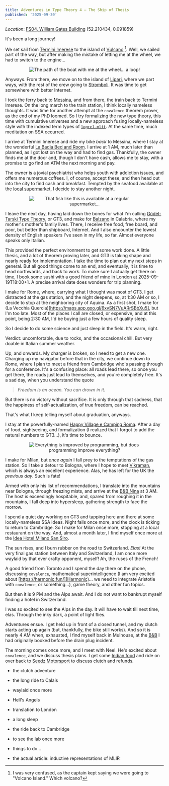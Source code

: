 ```yaml
---
title: Adventures in Type Theory 4 — The Ship of Thesis
published: '2025-09-30'
---
```

_Location_: [FS04, William Gates Building](https://maps.app.goo.gl/vE5oxXW5XHdiGybq5)
(52.210434, 0.091859)


It's been a long journey!

We set sail from [Termini Imerese](https://maps.app.goo.gl/9CGy7299J77gDpKF6) to the island of
[Vulcano](https://en.wikipedia.org/wiki/Vulcano) [^1]. Well, we sailed part of the way, but after making
the mistake of letting me at the wheel, we had to switch to the engine...

<div style="text-align: center">
<img src={boat_circle} alt="The path of the boat with me at the wheel... a loop!" style="max-width: 70%" />
</div>

Anyways. From there, we move on to the island of [Lipari](https://en.wikipedia.org/wiki/Lipari),
where we part ways, with the rest of the crew going to
[Stromboli](https://en.wikipedia.org/wiki/Stromboli). It was time to get somewhere with better
Internet.

I took the ferry back to [Messina](https://en.wikipedia.org/wiki/Messina), and from there, the train
back to Termini Imerese. On the long march to the train station, I think locally nameless thoughts.
It was time for another attempt at the `covalence` theorem prover, as the end of my PhD loomed. So I
try formalizing the new type theory, this time with cumulative universes and a new approach fusing
locally-nameless style with the indexed term types of
[`logrel-mltt`](https://github.com/mr-ohman/logrel-mltt). At the same time, much meditation on SSA
occurred.

I arrive at Termini Imerese and ride my bike _back_ to Messina, where I stay at the wonderful [La
Badia Bed and Room](https://hotelmania.net/hotel/mesina/la-badia-2/). I arrive at 1 AM, much later
than planned, as I got lost on the way and had to find gas. Thankfully, the owner finds me at the
door and, though I don't have cash, allows me to stay, with a promise to go find an ATM the next
morning and pay.

The owner is a jovial psychiatrist who helps youth with addiction issues, and offers me numerous
coffees. I, of course, accept these, and then head out into the city to find cash and breakfast.
Tempted by the seafood available at the [local
supermarket](https://maps.app.goo.gl/J56836HjAMpBytREA), I decide to stay another night.

<div style="text-align: center">
<img src={conad_seafood} alt="That fish like this is available at a regular supermarket..." style="max-width: 70%" />
</div>

I leave the next day, having laid down the bones for what I'm calling [Gödel-Tarski Type
Theory](https://github.com/imbrem/gt3-lean), or GT3, and make for
[Balzano](https://maps.app.goo.gl/dNTWgKJ6aAstbMC36) in Calabria, where my mother's mother's family
lives. There, I receive free food, free board, and poor, but better than shipboard, Internet. And I
also encounter the lowest density of English speakers I've seen in my life, so far. Almost everyone
speaks only Italian.

This provided the perfect environment to get some work done. A little thesis, and a lot of theorem
proving later, and GT3 is taking shape and nearly ready for implementation. I take the time to plan
out my next steps in general. But all good things come to an end, and eventually, it is time to head
northwards, and back to work. To make sure I actually get there on time, I book some sushi with a
good friend of mine in London at 2025-09-19T18:00+1. A precise arrival date does wonders for trip
planning.

I make for Rome, where, carrying what I thought was most of GT3. I get distracted at the gas
station, and the night deepens, so, at 1:30 AM or so, I decide to stop at the neighboring city of
Aquina. As a first shot, I make for (La Vecchia Quercia)[https://maps.app.goo.gl/6xvSN7VuARrSBbXu5],
but I'm too late. Most of the places I call are closed, or expensive, and at this point, being 2:30
AM, I'd be buying just a few hours of quality sleep.

So I decide to do some science and just sleep in the field. It's warm, right.

Verdict: uncomfortable, due to rocks, and the occasional chill. But very doable in Italian summer
weather.

Up, and onwards. My charger is broken, so I need to get a new one. Charging up my navigator before
that in the city, we continue down to Rome, where I plan to meet a friend from Cambridge who's
passing through for a conference. It's a confusing place: all roads lead there, so once you get
there, the roads just lead to themselves, and you're completely free. It's a sad day, when you
understand the quote

> _Freedom is an ocean. You can drown in it._

But there is no victory without sacrifice. It is only through that sadness, that the happiness of
self-actualization, of true freedom, can be reached.

That's what I keep telling myself about graduation, anyways.

I stay at the powerfully-named [Happy Village e Camping
Roma](https://maps.app.goo.gl/YSRQpQdWkDjhKh8U6). After a day of food, sightseeing, and
formalization (I realized that I forgot to add the natural numbers to GT3...), it's time to bounce.

<div style="text-align: center">
<img src={roman_pasta} alt="Everything is improved by programming, but does programming improve everything?" style="max-width: 70%" />
</div>

I make for Milan, but _once again_ I fall prey to the temptations of the gas station. So I take a
detour to Bologna, where I hope to meet [Vikraman](https://vikraman.org/), which is always an
excellent experience. Alas, he has left for the UK the _previous day_. Such is fate!

Armed with only his list of recommendations, I translate into the mountains near Bologna, through
freezing mists, and arrive at the [B&B Nina](https://maps.app.goo.gl/UHVus6tCZ3V26iqU9) at 3 AM. The
host is exceedingly hospitable, and, spared from roughing it in the mountains, I fall deep into
hypersleep, gathering strength to face the morrow.

I spend a quiet day working on GT3 and tapping here and there at some locally-nameless SSA ideas.
Night falls once more, and the clock is ticking to return to Cambridge. So I make for Milan once
more, stopping at a local restaurant on the way. And, almost a month later, I find myself once more
at the [Idea Hotel Milano San Siro](https://sansiro.ideahotel.it/).

The sun rises, and I burn rubber on the road to Switzerland. _Elas!_ At the very final gas station
between Italy and Switzerland, I am once more waylaid by that ever crafty opponent, myself! Ah, the
ruses of the French!

A good friend from Toronto and I spend the day there on the phone, discussing `covalence`,
mathematical superintelligence (I am very excited about [https://harmonic.fun/](Harmonic)... we need
to integrate Aristotle with `covalence`, or something...), game theory, and other fun topics.

But then it is 9 PM and the Alps await. And I do not want to bankrupt myself finding a hotel in
Switzerland.

I was so excited to see the Alps in the day. It will have to wait till next time, elas. Through the
inky dark, a point of light flies.

Adventures ensue. I get held up in front of a closed tunnel, and my clutch starts acting up again
(but, thankfully, the bike still works). And so it is nearly 4 AM when, exhausted, I find myself
back in Mulhouse, at the [B&B](https://maps.app.goo.gl/cV1V3x5qh5nuKmiw9) I had originally booked
before the drain plug incident.

The morning comes once more, and I meet with Neel. He's excited about `covalence`, and we discuss
thesis plans. I get some [Indian food](https://maps.app.goo.gl/ZZgyocZV7dTnk5QXA) and ride on over
back to [Seedz Motorsport](https://maps.app.goo.gl/HeNfkWqqq5uGsHKM7) to discuss clutch and refunds.

- the clutch adventure

- the long ride to Calais

- waylaid once more

- Hell's Angels

- translation to London

- a long sleep

- the ride back to Cambridge

- to see the lab once more

- things to do...

- the actual article: inductive representations of MLIR

[^1]: I was very confused, as the captain kept saying we were going to "Volcano Island." Which
    volcano?

<script>
    import boat_circle from "$lib/assets/temporary.jpg"
    import conad_seafood from "$lib/assets/temporary.jpg"
    import roman_pasta from "$lib/assets/temporary.jpg"
</script>